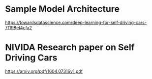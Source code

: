 # Sample Model Architecture
https://towardsdatascience.com/deep-learning-for-self-driving-cars-7f198ef4cfa2

# NIVIDA Research paper on Self Driving Cars
https://arxiv.org/pdf/1604.07316v1.pdf
